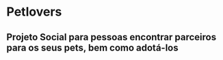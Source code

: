 # Petlovers
## Projeto Social para pessoas encontrar parceiros para os seus pets, bem como adotá-los




